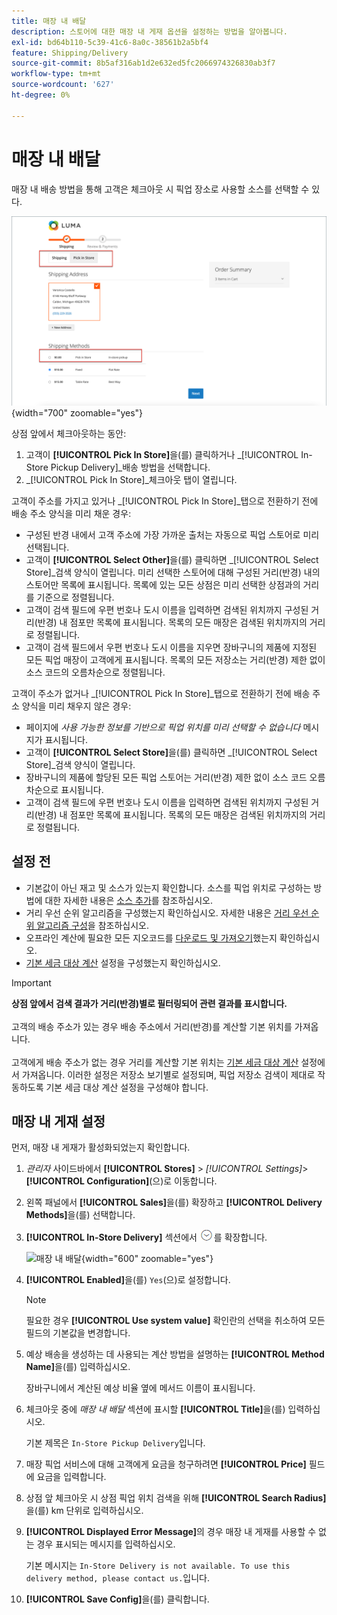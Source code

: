 ```yaml
---
title: 매장 내 배달
description: 스토어에 대한 매장 내 게재 옵션을 설정하는 방법을 알아봅니다.
exl-id: bd64b110-5c39-41c6-8a0c-38561b2a5bf4
feature: Shipping/Delivery
source-git-commit: 8b5af316ab1d2e632ed5fc2066974326830ab3f7
workflow-type: tm+mt
source-wordcount: '627'
ht-degree: 0%

---
```


# 매장 내 배달

매장 내 배송 방법을 통해 고객은 체크아웃 시 픽업 장소로 사용할 소스를 선택할 수 있다.

![체크아웃 시 매장 내 배달 방법](./assets/luma-in-store-example.png){width="700" zoomable="yes"}

상점 앞에서 체크아웃하는 동안:

1. 고객이 **[!UICONTROL Pick In Store]**&#x200B;을(를) 클릭하거나 _[!UICONTROL In-Store Pickup Delivery]_배송 방법을 선택합니다.
1. _[!UICONTROL Pick In Store]_체크아웃 탭이 열립니다.

고객이 주소를 가지고 있거나 _[!UICONTROL Pick In Store]_탭으로 전환하기 전에 배송 주소 양식을 미리 채운 경우:

- 구성된 반경 내에서 고객 주소에 가장 가까운 출처는 자동으로 픽업 스토어로 미리 선택됩니다.
- 고객이 **[!UICONTROL Select Other]**&#x200B;을(를) 클릭하면 _[!UICONTROL Select Store]_검색 양식이 열립니다. 미리 선택한 스토어에 대해 구성된 거리(반경) 내의 스토어만 목록에 표시됩니다. 목록에 있는 모든 상점은 미리 선택한 상점과의 거리를 기준으로 정렬됩니다.
- 고객이 검색 필드에 우편 번호나 도시 이름을 입력하면 검색된 위치까지 구성된 거리(반경) 내 점포만 목록에 표시됩니다. 목록의 모든 매장은 검색된 위치까지의 거리로 정렬됩니다.
- 고객이 검색 필드에서 우편 번호나 도시 이름을 지우면 장바구니의 제품에 지정된 모든 픽업 매장이 고객에게 표시됩니다. 목록의 모든 저장소는 거리(반경) 제한 없이 소스 코드의 오름차순으로 정렬됩니다.

고객이 주소가 없거나 _[!UICONTROL Pick In Store]_탭으로 전환하기 전에 배송 주소 양식을 미리 채우지 않은 경우:

- 페이지에 _사용 가능한 정보를 기반으로 픽업 위치를 미리 선택할 수 없습니다_ 메시지가 표시됩니다.
- 고객이 **[!UICONTROL Select Store]**&#x200B;을(를) 클릭하면 _[!UICONTROL Select Store]_검색 양식이 열립니다.
- 장바구니의 제품에 할당된 모든 픽업 스토어는 거리(반경) 제한 없이 소스 코드 오름차순으로 표시됩니다.
- 고객이 검색 필드에 우편 번호나 도시 이름을 입력하면 검색된 위치까지 구성된 거리(반경) 내 점포만 목록에 표시됩니다. 목록의 모든 매장은 검색된 위치까지의 거리로 정렬됩니다.

## 설정 전

- 기본값이 아닌 재고 및 소스가 있는지 확인합니다. 소스를 픽업 위치로 구성하는 방법에 대한 자세한 내용은 [소스 추가](../inventory-management/sources-add.md)를 참조하십시오.
- 거리 우선 순위 알고리즘을 구성했는지 확인하십시오. 자세한 내용은 [거리 우선 순위 알고리즘 구성](../inventory-management/distance-priority-algorithm.md)을 참조하십시오.
- 오프라인 계산에 필요한 모든 지오코드를 [다운로드 및 가져오기](../inventory-management/cli.md#import-geocodes)했는지 확인하십시오.
- [기본 세금 대상 계산](../configuration-reference/sales/tax.md#default-tax-destination-calculation) 설정을 구성했는지 확인하십시오.

>[!IMPORTANT]
>
>**상점 앞에서 검색 결과가 거리(반경)별로 필터링되어 관련 결과를 표시합니다.**<br><br>
>고객의 배송 주소가 있는 경우 배송 주소에서 거리(반경)를 계산할 기본 위치를 가져옵니다.<br><br>
>고객에게 배송 주소가 없는 경우 거리를 계산할 기본 위치는 [기본 세금 대상 계산](../configuration-reference/sales/tax.md#default-tax-destination-calculation) 설정에서 가져옵니다. 이러한 설정은 저장소 보기별로 설정되며, 픽업 저장소 검색이 제대로 작동하도록 기본 세금 대상 계산 설정을 구성해야 합니다.

## 매장 내 게재 설정

먼저, 매장 내 게재가 활성화되었는지 확인합니다.

1. _관리자_ 사이드바에서 **[!UICONTROL Stores]** > _[!UICONTROL Settings]_>**[!UICONTROL Configuration]**(으)로 이동합니다.

1. 왼쪽 패널에서 **[!UICONTROL Sales]**&#x200B;을(를) 확장하고 **[!UICONTROL Delivery Methods]**&#x200B;을(를) 선택합니다.

1. **[!UICONTROL In-Store Delivery]** 섹션에서 ![확장 선택기](../assets/icon-display-expand.png)를 확장합니다.

   ![매장 내 배달](../configuration-reference/sales/assets/delivery-methods-in-store-delivery.png){width="600" zoomable="yes"}

1. **[!UICONTROL Enabled]**&#x200B;을(를) `Yes`(으)로 설정합니다.

   >[!NOTE]
   >
   >필요한 경우 **[!UICONTROL Use system value]** 확인란의 선택을 취소하여 모든 필드의 기본값을 변경합니다.

1. 예상 배송을 생성하는 데 사용되는 계산 방법을 설명하는 **[!UICONTROL Method Name]**&#x200B;을(를) 입력하십시오.

   장바구니에서 계산된 예상 비율 옆에 메서드 이름이 표시됩니다.

1. 체크아웃 중에 _매장 내 배달_ 섹션에 표시할 **[!UICONTROL Title]**&#x200B;을(를) 입력하십시오.

   기본 제목은 `In-Store Pickup Delivery`입니다.

1. 매장 픽업 서비스에 대해 고객에게 요금을 청구하려면 **[!UICONTROL Price]** 필드에 요금을 입력합니다.

1. 상점 앞 체크아웃 시 상점 픽업 위치 검색을 위해 **[!UICONTROL Search Radius]**&#x200B;을(를) km 단위로 입력하십시오.

1. **[!UICONTROL Displayed Error Message]**&#x200B;의 경우 매장 내 게재를 사용할 수 없는 경우 표시되는 메시지를 입력하십시오.

   기본 메시지는 `In-Store Delivery is not available. To use this delivery method, please contact us.`입니다.

1. **[!UICONTROL Save Config]**&#x200B;을(를) 클릭합니다.
